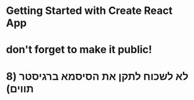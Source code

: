 # Getting Started with Create React App
# don't forget to make it public!
# לא לשכוח לתקן את הסיסמא ברגיסטר (8 תווים)

